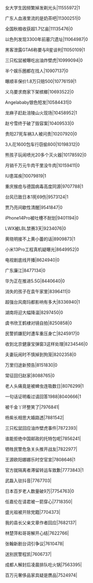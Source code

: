 女大学生因频繁掉发剃光头|11555972|1

广东人血液里流的是奶茶吧|11300251|0

全国秋粮收获超1.7亿亩|11135476|0

以色列发现3300年前墓穴遗址|11064987|0

黑客泄露GTA6称要与R星谈判|11050109|1

三只松鼠被曝吃出油炸壁虎|10999094|0

半个娱乐圈都在找人|10907137|0

曝顺丰保价1.8万只赔500|10776159|1

义乌要求商家下架槟榔|10693522|0

Angelababy银色短发|10584431|0

龙麻子赶赴涪陵山火现场|10458952|1

赵兮雪终于破了毁容案|10409533|0

贵阳27死车祸3人被问责|10207920|0

3人花1600包车行窃偷800|10198312|0

熊孩子玩闹喷光20多个灭火器|10178592|0

月销千万元牛肉干里没牛肉|10159411|0

IU患耳疾|10079819|1

重庆猴痘与德国病毒高度同源|9707788|1

台风已致日本1死69伤|9573124|1

贾乃亮间歇性清醒|9541847|0

iPhone14Pro被吐槽不耐划|9401194|0

LWX被LBL禁赛3天|9234076|0

黄晓明接不上黄小蕾的话|8909873|1

小米13Pro工程真机疑曝光|8649952|0

电视剧底线开播|8624940|0

广东廉江|8477134|0

华为正在推进5.5G|8440640|0

消失的孩子在袁午家里|8396411|0

超强台风南玛都影响有多大|8336940|1

湖南将迎大幅降温|8297450|0

虞书欣王鹤棣对镜自拍|8250858|0

民警抓嫌犯时遭车重压身亡|8245917|0

收到北京健康宝弹窗3这样处理|8234546|0

夫妻玩闹时不慎掉到狗笼|8202358|0

万里归途新预告|8151830|0

常征回归赵家|8088765|0

老人头痛竟是被蜱虫连吸数日|8076299|1

一句话证明看过请回答1988|8040666|1

被千金丫环整笑了|7976841|

杨紫长相思大婚路透|7881542|

三只松鼠回应油炸壁虎事件|7872393|

谁能拒绝中国邮政的托特包呢|7856241|

牺牲民警危急关头推开战友|7822977|

王源欧阳娜娜乐时空官宣|7808646|1

官方就隔离者滞留转运车致歉|7773843|1

武磊入驻抖音|7767703|

日本百岁老人数量破9万|7754763|0

任嘉伦在请君被一箭穿心|7718350|

盛光祖被开除党籍|7704373|

我的县长父亲文章作者回应|7682137|

林楚萍和哥哥解开心结|7622766|

张翰新剧台词引争议|7610478|

送别民警程凯|7606737|

成都人解封后凌晨排队吃火锅|7563395|

百万元奢侈品家具疑是赝品|7524974|

